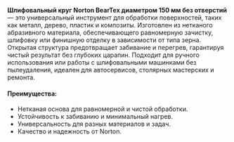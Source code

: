 **Шлифовальный круг Norton BearTex диаметром 150 мм без отверстий** — это универсальный инструмент для обработки поверхностей, таких как металл, дерево, пластик и композиты. Изготовлен из нетканого абразивного материала, обеспечивающего равномерную зачистку, шлифовку или финишную отделку в зависимости от типа зерна. Открытая структура предотвращает забивание и перегрев, гарантируя чистый результат без глубоких царапин. Подходит для ручного использования или работы с шлифовальными машинками без пылеудаления, идеален для автосервисов, столярных мастерских и ремонта.

#### Преимущества:

- Нетканая основа для равномерной и чистой обработки.
- Устойчивость к забиванию и минимальный нагрев.
- Универсальность для разных материалов и задач.
- Качество и надежность от Norton.
